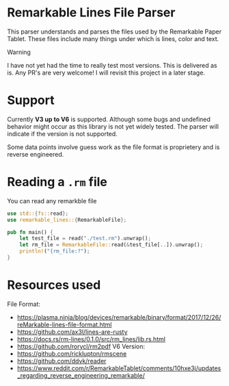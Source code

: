  # Remarkable Lines File Parser
 This parser understands and parses the files used by the Remarkable Paper Tablet.
 These files include many things under which is lines, color and text.

> [!WARNING]
> I have not yet had the time to really test most versions. This is delivered as is. Any PR's are very welcome!
> I will revisit this project in a later stage.

 # Support
 Currently **V3 up to V6** is supported.
 Although some bugs and undefined behavior might occur as this library is not yet widely tested.
 The parser will indicate if the version is not supported.

 Some data points involve guess work as the file format is proprietery and is reverse engineered.

 # Reading a `.rm` file
 You can read any remarkble file

 ```rust
 use std::{fs::read};
 use remarkable_lines::{RemarkableFile};

 pub fn main() {
     let test_file = read("./test.rm").unwrap();
     let rm_file = RemarkableFile::read(&test_file[..]).unwrap();
     println!("{rm_file:?");
 }
 ```

# Resources used
File Format:
- https://plasma.ninja/blog/devices/remarkable/binary/format/2017/12/26/reMarkable-lines-file-format.html
- https://github.com/ax3l/lines-are-rusty
- https://docs.rs/rm-lines/0.1.0/src/rm_lines/lib.rs.html
- https://github.com/rorycl/rm2pdf
V6 Version:
- https://github.com/ricklupton/rmscene
- https://github.com/ddvk/reader
- https://www.reddit.com/r/RemarkableTablet/comments/10hxe3j/updates_regarding_reverse_engineering_remarkable/
